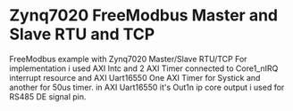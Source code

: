 # Zynq7020 FreeModbus Master and Slave RTU and TCP
FreeModbus example with Zynq7020 Master/Slave RTU/TCP
For implementation i used AXI Intc and 2 AXI Timer connected to Core1_nIRQ interrupt resource and AXI Uart16550
One AXI Timer for Systick and another for 50us timer.
in AXI Uart16550 it's Out1n ip core output i used for RS485 DE signal pin.

